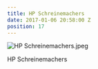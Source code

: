 ```yaml
---
title: HP Schreinemachers
date: 2017-01-06 20:58:00 Z
position: 17
---
```


![HP Schreinemachers.jpeg](/uploads/HP%20Schreinemachers.jpeg)

HP Schreinemachers